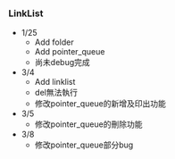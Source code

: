 ### LinkList
* 1/25
  * Add folder
  * Add pointer_queue
  * 尚未debug完成
* 3/4
  * Add linklist
  * del無法執行
  * 修改pointer_queue的新增及印出功能
* 3/5
  * 修改pointer_queue的刪除功能
* 3/8
  * 修改pointer_queue部分bug